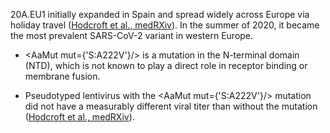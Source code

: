 
20A.EU1 initially expanded in Spain and spread widely across Europe via holiday travel ([Hodcroft et al., medRXiv](https://www.medrxiv.org/content/10.1101/2020.10.25.20219063v2)). In the summer of 2020, it became the most prevalent SARS-CoV-2 variant in western Europe.

- <AaMut mut={'S:A222V'}/> is a mutation in the N-terminal domain (NTD), which is not known to play a direct role in receptor binding or membrane fusion.

- Pseudotyped lentivirus with the <AaMut mut={'S:A222V'}/> mutation did not have a measurably different viral titer than without the mutation ([Hodcroft et al., medRXiv](https://www.medrxiv.org/content/10.1101/2020.10.25.20219063v2)).

<br/>
